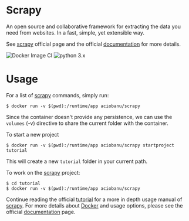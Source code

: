 # Scrapy
An open source and collaborative framework for extracting the data you need from websites.
In a fast, simple, yet extensible way.

See [scrapy][scrapy-home] official page and the official [documentation][scrapy-docs] for more details.

![Docker Image CI](https://github.com/cz111000/docker-scrapy/workflows/Docker%20Image%20CI/badge.svg?branch=python2)
![python 3.x](https://img.shields.io/badge/python-3.x-blue.svg?style=flat&logo=python)

# Usage
For a list of [scrapy][scrapy-home] commands, simply run:
```
$ docker run -v $(pwd):/runtime/app aciobanu/scrapy
```
Since the container doesn't provide any persistence, we can use the `volumes` (-v) directive to share the current folder with the container.

To start a new project
```
$ docker run -v $(pwd):/runtime/app aciobanu/scrapy startproject tutorial
```
This will create a new `tutorial` folder in your current path.

To work on the [scrapy][scrapy-home] project:
```
$ cd tutorial
$ docker run -v $(pwd):/runtime/app aciobanu/scrapy
```
Continue reading the official [tutorial][scrapy-tutorial] for a more in depth usage manual of [scrapy][scrapy-home]. For more details about [Docker][docker-home] and usage options, please see the official [documentation][docker-docs] page.


[scrapy-home]: http://scrapy.org/
[scrapy-docs]: http://doc.scrapy.org/en/latest/
[scrapy-tutorial]: http://doc.scrapy.org/en/latest/intro/tutorial.html
[docker-home]: https://www.docker.com/
[docker-docs]: https://docs.docker.com/
